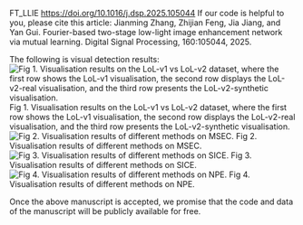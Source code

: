 FT_LLIE
https://doi.org/10.1016/j.dsp.2025.105044
If our code is helpful to you, please cite this article:
Jianming Zhang, Zhijian Feng, Jia Jiang, and Yan Gui. Fourier-based two-stage low-light image enhancement network via mutual learning. Digital Signal Processing, 160:105044, 2025.

The following is visual detection results:
![Fig 1. Visualisation results on the LoL-v1 vs LoL-v2 dataset, where the first row shows the LoL-v1 visualisation, the second row displays the LoL-v2-real visualisation, and the third row presents the LoL-v2-synthetic visualisation.](https://github.com/fzj-csust/FT-LLIE/blob/master/demo1.jpg)
Fig 1. Visualisation results on the LoL-v1 vs LoL-v2 dataset, where the first row shows the LoL-v1 visualisation, the second row displays the LoL-v2-real visualisation, and the third row presents the LoL-v2-synthetic visualisation.
![Fig 2. Visualisation results of different methods on MSEC.](https://github.com/fzj-csust/FT-LLIE/blob/master/demo2.jpg)
Fig 2. Visualisation results of different methods on MSEC.
![Fig 3. Visualisation results of different methods on SICE.](https://github.com/fzj-csust/FT-LLIE/blob/master/demo3.jpg)
Fig 3. Visualisation results of different methods on SICE.
![Fig 4. Visualisation results of different methods on NPE.](https://github.com/fzj-csust/FT-LLIE/blob/master/demo4.jpg)
Fig 4. Visualisation results of different methods on NPE.


Once the above manuscript is accepted, we promise that the code and data of the manuscript will be publicly available for free.
